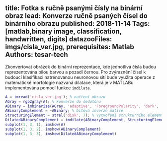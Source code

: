 title: Fotka s ručně psanými čísly na binární obraz
lead: Konverze ručně psaných čísel do binárního obrazu
published: 2018-11-14
Tags: [matlab,binary image, classification, handwritten, digits]
datazooFiles: imgs/cisla_ver.jpg,
prerequisites: Matlab
Authors: tesar-tech
---

Zkonvertovat obrázek do binární reprezentace, kde jednotlivá čísla budou reprezentována bílou barvou a pozadí černou. Pro zvýraznění čísel k budoucí klasifikaci natrénovanou neuronovou sítí bude využita operace z matematické morfologie nazvaná dilatace, která je v MATLABu implementována pomocí funkce `imdilate`.

```matlab
A = imread('cisla_ver.jpg'); % načtení obrazu
AGray = rgb2gray(A); % konverze do šedotónu
ABinary = imbinarize(AGray, 'adaptive', 'ForegroundPolarity', 'dark', 'Sensitivity', 0.3); % binarizace obrazu. ForegroundPolarity parametr značí ,že popředí je tmavší, než pozadí.
ABinaryComplement = ~ABinary; % bitová inverze matice
StructuringElement = strel('disk', 7); % vytvoření strukturního elementu ve tvaru kruhu, který slouží k prozkoumání původního obrazu
DilatedABinaryComplement = imdilate(ABinaryComplement, StructuringElement); % dilatace obrazu
subplot(1, 3, 1), imshow(A)
subplot(1, 3, 2), imshow(ABinaryComplement)
subplot(1, 3, 3), imshow(DilatedABinaryComplement)
```